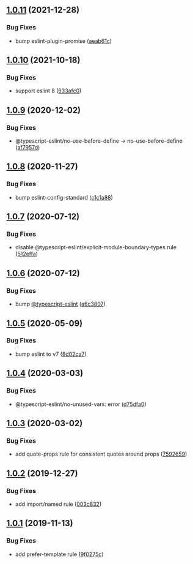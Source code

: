 ## [1.0.11](https://github.com/sweetalert2/eslint-config/compare/v1.0.10...v1.0.11) (2021-12-28)


### Bug Fixes

* bump eslint-plugin-promise ([aeab61c](https://github.com/sweetalert2/eslint-config/commit/aeab61cd23a80ab85eced4327b679a98e5e90ac3))

## [1.0.10](https://github.com/sweetalert2/eslint-config/compare/v1.0.9...v1.0.10) (2021-10-18)


### Bug Fixes

* support eslint 8 ([633afc0](https://github.com/sweetalert2/eslint-config/commit/633afc00dd8cf742de8b6c398ff65b8352eb753c))

## [1.0.9](https://github.com/sweetalert2/eslint-config/compare/v1.0.8...v1.0.9) (2020-12-02)


### Bug Fixes

* @typescript-eslint/no-use-before-define -> no-use-before-define ([af7957d](https://github.com/sweetalert2/eslint-config/commit/af7957df810bbae990406d893cb0f26797a3ab51))

## [1.0.8](https://github.com/sweetalert2/eslint-config/compare/v1.0.7...v1.0.8) (2020-11-27)


### Bug Fixes

* bump eslint-config-standard ([c1c1a88](https://github.com/sweetalert2/eslint-config/commit/c1c1a88fbc08e128d84fb1161545df8b5307b5a3))

## [1.0.7](https://github.com/sweetalert2/eslint-config/compare/v1.0.6...v1.0.7) (2020-07-12)


### Bug Fixes

* disable @typescript-eslint/explicit-module-boundary-types rule ([512effa](https://github.com/sweetalert2/eslint-config/commit/512effaeb560628b92fa73806e861eaf3f2321a5))

## [1.0.6](https://github.com/sweetalert2/eslint-config/compare/v1.0.5...v1.0.6) (2020-07-12)


### Bug Fixes

* bump [@typescript-eslint](https://github.com/typescript-eslint) ([a6c3807](https://github.com/sweetalert2/eslint-config/commit/a6c3807ad564132fb9abe252dff6f4fb3b8090d3))

## [1.0.5](https://github.com/sweetalert2/eslint-config/compare/v1.0.4...v1.0.5) (2020-05-09)


### Bug Fixes

* bump eslint to v7 ([8d02ca7](https://github.com/sweetalert2/eslint-config/commit/8d02ca7a7208a1b6e09976bca17bc82f0151d5b9))

## [1.0.4](https://github.com/sweetalert2/eslint-config/compare/v1.0.3...v1.0.4) (2020-03-03)


### Bug Fixes

* @typescript-eslint/no-unused-vars: error ([d75dfa0](https://github.com/sweetalert2/eslint-config/commit/d75dfa083bf64ef7e563fe7b95f2278f82863162))

## [1.0.3](https://github.com/sweetalert2/eslint-config/compare/v1.0.2...v1.0.3) (2020-03-02)


### Bug Fixes

* add quote-props rule for consistent quotes around props ([7592659](https://github.com/sweetalert2/eslint-config/commit/759265928fef726add49657909281ad466be723e))

## [1.0.2](https://github.com/sweetalert2/eslint-config/compare/v1.0.1...v1.0.2) (2019-12-27)


### Bug Fixes

* add import/named rule ([003c832](https://github.com/sweetalert2/eslint-config/commit/003c8320284ddfb46393c02fa58d5c4bd6f357bb))

## [1.0.1](https://github.com/sweetalert2/eslint-config/compare/v1.0.0...v1.0.1) (2019-11-13)


### Bug Fixes

* add prefer-template rule ([9f0275c](https://github.com/sweetalert2/eslint-config/commit/9f0275c6b1f5902bcbca666fd6a7c8e46f740160))
